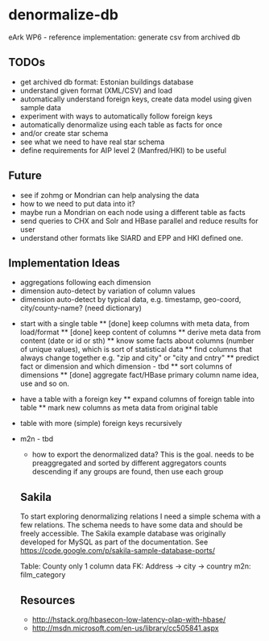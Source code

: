 denormalize-db
==============

eArk WP6 - reference implementation: generate csv from archived db

TODOs
-----
- get archived db format: Estonian buildings database
- understand given format (XML/CSV) and load
- automatically understand foreign keys, create data model using given sample data
- experiment with ways to automatically follow foreign keys
- automatically denormalize using each table as facts for once
- and/or create star schema
- see what we need to have real star schema
- define requirements for AIP level 2 (Manfred/HKI) to be useful

Future
------
- see if zohmg or Mondrian can help analysing the data
- how to we need to put data into it?
- maybe run a Mondrian on each node using a different table as facts
- send queries to CHX and Solr and HBase parallel and reduce results for user
- understand other formats like SIARD and EPP and HKI defined one.

Implementation Ideas
--------------------
- aggregations following each dimension
- dimension auto-detect by variation of column values
- dimension auto-detect by typical data, e.g. timestamp, geo-coord, city/county-name? (need dictionary)

* start with a single table
    ** [done] keep columns with meta data, from load/format
    ** [done] keep content of columns
    ** derive meta data from content (date or id or sth)
    ** know some facts about columns (number of unique values), which is sort of statistical data
    ** find columns that always change together e.g. "zip and city" or "city and cntry"
    ** predict fact or dimension and which dimension - tbd
    ** sort columns of dimensions
    ** [done] aggregate fact/HBase primary column name idea, use <table>_<smallest dimension>_<next> and so on.
    
* have a table with a foreign key
    ** expand columns of foreign table into table
    ** mark new columns as meta data from original table
    
* table with more (simple) foreign keys recursively

* m2n - tbd

- how to export the denormalized data?
  This is the goal. needs to be preaggregated and sorted by different aggregators counts descending
  if any groups are found, then use each group

Sakila
------
To start exploring denormalizing relations I need a simple schema with a few relations.
The schema needs to have some data and should be freely accessible. The Sakila example 
database was originally developed for MySQL as part of the documentation. 
See https://code.google.com/p/sakila-sample-database-ports/

Table: County only 1 column data
FK: Address -> city -> country
m2n: film_category

Resources
---------

* http://hstack.org/hbasecon-low-latency-olap-with-hbase/
* http://msdn.microsoft.com/en-us/library/cc505841.aspx
